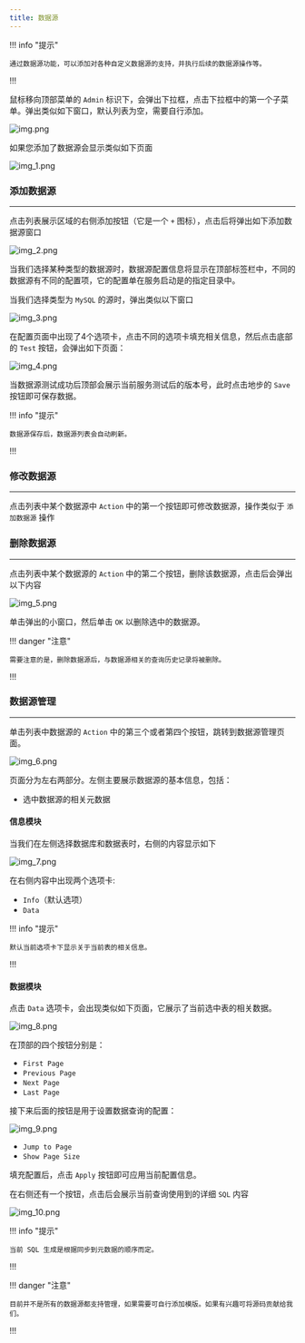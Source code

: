 ```yaml
---
title: 数据源
---
```


!!! info "提示"

    通过数据源功能，可以添加对各种自定义数据源的支持，并执行后续的数据源操作等。

!!!

鼠标移向顶部菜单的 `Admin` 标识下，会弹出下拉框，点击下拉框中的第一个子菜单。弹出类似如下窗口，默认列表为空，需要自行添加。

![img.png](img.png)

如果您添加了数据源会显示类似如下页面

![img_1.png](img_1.png)

### 添加数据源

---

点击列表展示区域的右侧添加按钮（它是一个 `+` 图标），点击后将弹出如下添加数据源窗口

![img_2.png](img_2.png)

当我们选择某种类型的数据源时，数据源配置信息将显示在顶部标签栏中，不同的数据源有不同的配置项，它的配置单在服务启动是的指定目录中。

当我们选择类型为 `MySQL` 的源时，弹出类似以下窗口

![img_3.png](img_3.png)

在配置页面中出现了4个选项卡，点击不同的选项卡填充相关信息，然后点击底部的 `Test` 按钮，会弹出如下页面：

![img_4.png](img_4.png)

当数据源测试成功后顶部会展示当前服务测试后的版本号，此时点击地步的 `Save` 按钮即可保存数据。

!!! info "提示"

    数据源保存后，数据源列表会自动刷新。

!!!

### 修改数据源

---

点击列表中某个数据源中 `Action` 中的第一个按钮即可修改数据源，操作类似于 `添加数据源` 操作

### 删除数据源

---

点击列表中某个数据源的 `Action` 中的第二个按钮，删除该数据源，点击后会弹出以下内容

![img_5.png](img_5.png)

单击弹出的小窗口，然后单击 `OK` 以删除选中的数据源。

!!! danger "注意"

    需要注意的是，删除数据源后，与数据源相关的查询历史记录将被删除。

!!!

### 数据源管理

---

单击列表中数据源的 `Action` 中的第三个或者第四个按钮，跳转到数据源管理页面。

![img_6.png](img_6.png)

页面分为左右两部分。左侧主要展示数据源的基本信息，包括：

- 选中数据源的相关元数据

#### 信息模块

当我们在左侧选择数据库和数据表时，右侧的内容显示如下

![img_7.png](img_7.png)

在右侧内容中出现两个选项卡:

- `Info`（默认选项）
- `Data`

!!! info "提示"

    默认当前选项卡下显示关于当前表的相关信息。

!!!

#### 数据模块

点击 `Data` 选项卡，会出现类似如下页面，它展示了当前选中表的相关数据。

![img_8.png](img_8.png)

在顶部的四个按钮分别是：

- `First Page`
- `Previous Page`
- `Next Page`
- `Last Page`

接下来后面的按钮是用于设置数据查询的配置：

![img_9.png](img_9.png)

- `Jump to Page`
- `Show Page Size`

填充配置后，点击 `Apply` 按钮即可应用当前配置信息。

在右侧还有一个按钮，点击后会展示当前查询使用到的详细 `SQL` 内容

![img_10.png](img_10.png)

!!! info "提示"

    当前 SQL 生成是根据同步到元数据的顺序而定。

!!!

!!! danger "注意"

    目前并不是所有的数据源都支持管理，如果需要可自行添加模版。如果有兴趣可将源码贡献给我们。

!!!